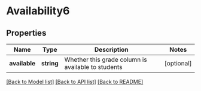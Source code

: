 # Availability6

## Properties
Name | Type | Description | Notes
------------ | ------------- | ------------- | -------------
**available** | **string** | Whether this grade column is available to students | [optional] 

[[Back to Model list]](../README.md#documentation-for-models) [[Back to API list]](../README.md#documentation-for-api-endpoints) [[Back to README]](../README.md)


